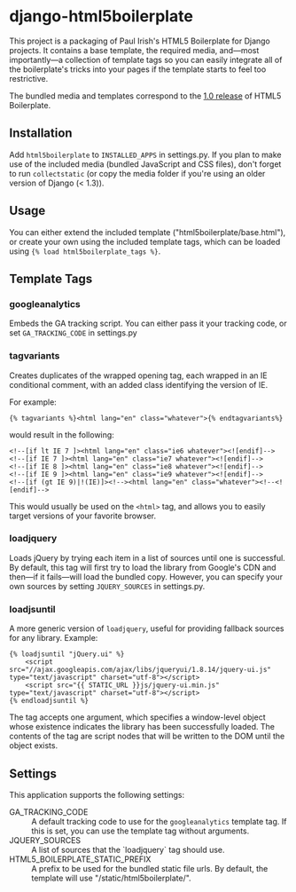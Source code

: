 django-html5boilerplate
=======================

This project is a packaging of Paul Irish's HTML5 Boilerplate for Django
projects. It contains a base template, the required media, and—most
importantly—a collection of template tags so you can easily integrate all of
the boilerplate's tricks into your pages if the template starts to feel too
restrictive.

The bundled media and templates correspond to the [1.0 release][1] of HTML5 Boilerplate.

Installation
------------

Add `html5boilerplate` to `INSTALLED_APPS` in settings.py. If you plan to
make use of the included media (bundled JavaScript and CSS files), don't forget
to run `collectstatic` (or copy the media folder if you're using an older
version of Django (< 1.3)).

Usage
--------

You can either extend the included template ("html5boilerplate/base.html"), or
create your own using the included template tags, which can be loaded using
`{% load html5boilerplate_tags %}`.


Template Tags
-------------

### googleanalytics

Embeds the GA tracking script. You can either pass it your tracking code, or set
`GA_TRACKING_CODE` in settings.py

### tagvariants

Creates duplicates of the wrapped opening tag, each wrapped in an IE conditional
comment, with an added class identifying the version of IE.

For example:

    {% tagvariants %}<html lang="en" class="whatever">{% endtagvariants%}

would result in the following:

	<!--[if lt IE 7 ]><html lang="en" class="ie6 whatever"><![endif]-->
	<!--[if IE 7 ]><html lang="en" class="ie7 whatever"><![endif]-->
	<!--[if IE 8 ]><html lang="en" class="ie8 whatever"><![endif]-->
	<!--[if IE 9 ]><html lang="en" class="ie9 whatever"><![endif]-->
	<!--[if (gt IE 9)|!(IE)]><!--><html lang="en" class="whatever"><!--<![endif]-->
		
This would usually be used on the `<html>` tag, and allows you to easily
target versions of your favorite browser.

### loadjquery

Loads jQuery by trying each item in a list of sources until one is successful.
By default, this tag will first try to load the library from Google's CDN and
then—if it fails—will load the bundled copy. However, you can specify your own
sources by setting `JQUERY_SOURCES` in settings.py.

### loadjsuntil

A more generic version of `loadjquery`, useful for providing fallback sources
for any library. Example:

	{% loadjsuntil "jQuery.ui" %}
    	<script src="//ajax.googleapis.com/ajax/libs/jqueryui/1.8.14/jquery-ui.js" type="text/javascript" charset="utf-8"></script>
    	<script src="{{ STATIC_URL }}js/jquery-ui.min.js" type="text/javascript" charset="utf-8"></script>
	{% endloadjsuntil %}

The tag accepts one argument, which specifies a window-level object whose
existence indicates the library has been successfully loaded. The contents of
the tag are script nodes that will be written to the DOM until the object
exists.


Settings
--------

This application supports the following settings:

<dl>
	<dt>GA_TRACKING_CODE</dt>
	<dd>A default tracking code to use for the <code>googleanalytics</code>
		template tag. If this is set, you can use the template tag without
		arguments.</dd>
	<dt>JQUERY_SOURCES</dt>
	<dd>A list of sources that the `loadjquery` tag should use.</dd>
	<dt>HTML5_BOILERPLATE_STATIC_PREFIX</dt>
	<dd>A prefix to be used for the bundled static file urls. By default, the
		template will use "/static/html5boilerplate/".</dd>
</dl>

[1]:https://github.com/paulirish/html5-boilerplate/tree/v1.0stripped